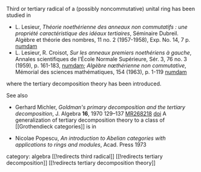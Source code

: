 Third or tertiary radical of a (possibly noncommutative) unital ring has been studied in

* L. Lesieur, _Th&#233;orie noeth&#233;rienne des anneaux non commutatifs : une propri&#233;t&#233; caract&#233;ristique des id&#233;aux tertiaires_, S&#233;minaire Dubreil. Alg&#232;bre et th&#233;orie des nombres, 11 no. 2 (1957-1958), Exp. No. 14, 7 p. [numdam](http://www.numdam.org/numdam-bin/item?id=SD_1957-1958__11_2_A1_0)
* L. Lesieur, R. Croisot, _Sur les anneaux premiers noeth&#233;riens &#224; gauche_, Annales scientifiques de l'&#201;cole Normale Sup&#233;rieure, S&#233;r. 3, 76 no. 3 (1959), p. 161-183, [numdam](http://www.numdam.org/numdam-bin/item?id=ASENS_1959_3_76_3_161_0);  _Alg&#232;bre n&#339;th&#233;rienne non commutative_, M&#233;morial des sciences math&#233;matiques, 154 (1963), p. 1-119 [numdam](http://www.numdam.org/numdam-bin/item?id=MSM_1963__154__1_0)

where the tertiary decomposition theory has been introduced.

See also

* Gerhard Michler, _Goldman's primary decomposition and the tertiary decomposition_, J. Algebra __16__, 1970 129&#8211;137 [MR268218](http://www.ams.org/mathscinet-getitem?mr=268218) <a href="http://dx.doi.org/10.1016/0021-8693(70)90045-1">doi</a>
A generalization of tertiary decomposition theory to a class of [[Grothendieck categories]] is in 

* Nicolae Popescu, _An introduction to Abelian categories with applications to rings and modules_, Acad. Press 1973

category: algebra
[[!redirects third radical]]
[[!redirects tertiary decomposition]]
[[!redirects tertiary decomposition theory]]